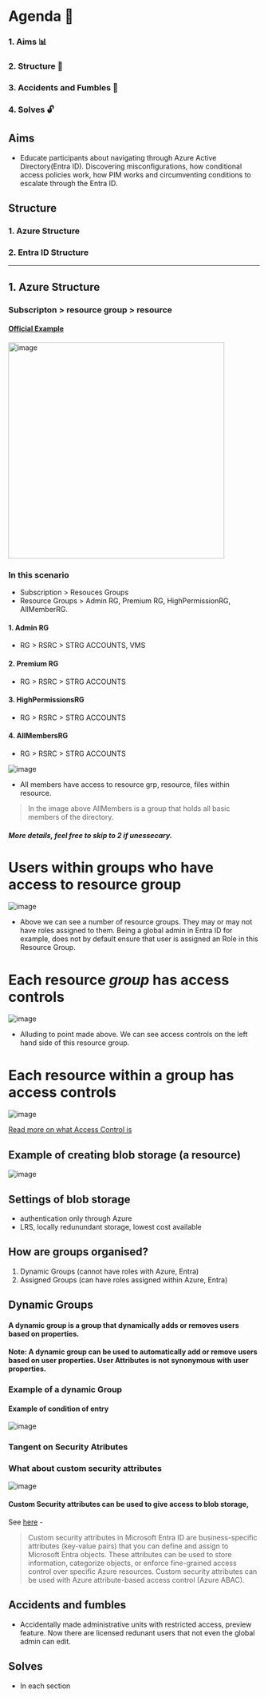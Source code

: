 # Agenda :mushroom:

### 1. Aims :bar_chart:
### 2. Structure :evergreen_tree:
### 3. Accidents and Fumbles :ghost:
### 4. Solves :unlock:

## Aims 

* Educate participants about navigating through Azure Active Directory(Entra ID). Discovering misconfigurations, how conditional access policies work, how PIM works and circumventing conditions to escalate through the Entra ID.

## Structure 

### 1. Azure Structure 
### 2. Entra ID Structure 



-----------------------------------------------------------------------------------------------------------


## 1. Azure Structure 

### Subscripton > resource group > resource  

#### [Official Example][officialexample] 

[officialexample]: https://learn.microsoft.com/en-us/azure/cloud-adoption-framework/ready/azure-setup-guide/organize-resources

<img width="433" alt="image" src="https://github.com/IshaqSiddiqui/Revolutionary/assets/100017925/f172a30c-a24c-4dd9-8aaf-53b6e90c13a3">

### In this scenario 

* Subscription > Resouces Groups
* Resource Groups > Admin RG, Premium RG, HighPermissionRG, AllMemberRG.

#### 1. Admin RG
* RG > RSRC > STRG ACCOUNTS, VMS

#### 2. Premium RG
* RG > RSRC > STRG ACCOUNTS

#### 3. HighPermissionsRG
* RG > RSRC > STRG ACCOUNTS

#### 4. AllMembersRG
* RG > RSRC > STRG ACCOUNTS

![image](https://github.com/IshaqSiddiqui/Revolutionary/assets/100017925/d35b3605-0a3e-47e4-a6cc-67f1fd12253f)

* All members have access to resource grp, resource, files within resource.
> In the image above AllMembers is a group that holds all basic members of the directory.
  

##### More details, feel free to skip to 2 if unessecary. 

# Users within groups who have access to resource group
  
![image](https://github.com/IshaqSiddiqui/Revolutionary/assets/100017925/8458d12b-0f82-4388-91c6-ece5150bdc8b)

* Above we can see a number of resource groups. They may or may not have roles assigned to them. Being a global admin in Entra ID for example, does not by default ensure that user is assigned an Role in this Resource Group. 

# Each resource *group* has access controls
  
![image](https://github.com/IshaqSiddiqui/Revolutionary/assets/100017925/e44cb7f3-7ad1-4a39-a25f-aefade55a303)

* Alluding to point made above. We can see access controls on the left hand side of this resource group. 

# Each resource within a group has access controls
![image](https://github.com/IshaqSiddiqui/Revolutionary/assets/100017925/4f441177-c5dc-4b23-bdaa-8725ff15af83)

[Read more on what Access Control is][recent]

[recent]:https://www.microsoft.com/en-au/security/business/security-101/what-is-access-control

## Example of creating blob storage (a resource) 

![image](https://github.com/IshaqSiddiqui/Revolutionary/assets/100017925/0f7c2e21-68e4-4625-944e-6486ab2bc310)

## Settings of blob storage 
* authentication only through Azure
* LRS, locally redunundant storage, lowest cost available

## How are groups organised? 
1. Dynamic Groups (cannot have roles with Azure, Entra)
2. Assigned Groups (can have roles assigned within Azure, Entra)

  
## Dynamic Groups 

#### A dynamic group is a group that dynamically adds or removes users based on properties.

#### Note: A dynamic group can be used to automatically add or remove users based on user properties. User Attributes is not synonymous with user properties. 

### Example of a dynamic Group


#### Example of condition of entry 
![image](https://github.com/IshaqSiddiqui/Revolutionary/assets/100017925/5c9cb3ed-ec6d-4e15-b25b-dc3a5ee46b75)



### Tangent on Security Atributes 

### What about custom security attributes
![image](https://github.com/IshaqSiddiqui/Revolutionary/assets/100017925/50cc2821-0c12-4fa8-b2ef-a388300292d8)

#### Custom Security attributes can be used to give access to blob storage, 

See [here][customattr] - 

> Custom security attributes in Microsoft Entra ID are business-specific attributes (key-value pairs) that  you can define and assign to Microsoft Entra objects. These attributes can be used to store information,  categorize objects, or enforce fine-grained access control over specific Azure resources. Custom security attributes can be used with Azure attribute-based access control (Azure ABAC).

[customattr]: https://learn.microsoft.com/en-us/azure/active-directory/fundamentals/custom-security-attributes-overview







## Accidents and fumbles 
* Accidentally made administrative units with restricted access, preview feature. Now there are licensed redunant users that not even the global admin can edit.

## Solves 
* In each section




